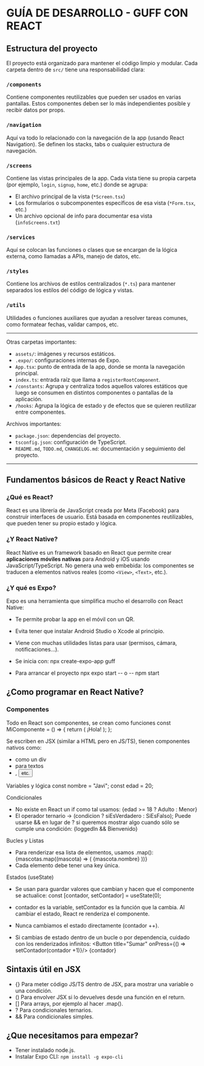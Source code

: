# GUÍA DE DESARROLLO - GUFF CON REACT

## Estructura del proyecto

El proyecto está organizado para mantener el código limpio y modular. Cada carpeta dentro de `src/` tiene una responsabilidad clara:

### `/components`
Contiene componentes reutilizables que pueden ser usados en varias pantallas. Estos componentes deben ser lo más independientes posible y recibir datos por props.

### `/navigation`
Aquí va todo lo relacionado con la navegación de la app (usando React Navigation). Se definen los stacks, tabs o cualquier estructura de navegación.

### `/screens`
Contiene las vistas principales de la app. Cada vista tiene su propia carpeta (por ejemplo, `login`, `signup`, `home`, etc.) donde se agrupa:
- El archivo principal de la vista (`*Screen.tsx`)
- Los formularios o subcomponentes específicos de esa vista (`*Form.tsx`, etc.)
- Un archivo opcional de info para documentar esa vista (`infoScreens.txt`)

### `/services`
Aquí se colocan las funciones o clases que se encargan de la lógica externa, como llamadas a APIs, manejo de datos, etc.

### `/styles`
Contiene los archivos de estilos centralizados (`*.ts`) para mantener separados los estilos del código de lógica y vistas.

### `/utils`
Utilidades o funciones auxiliares que ayudan a resolver tareas comunes, como formatear fechas, validar campos, etc.

---

Otras carpetas importantes:

- `assets/`: imágenes y recursos estáticos.
- `.expo/`: configuraciones internas de Expo.
- `App.tsx`: punto de entrada de la app, donde se monta la navegación principal.
- `index.ts`: entrada raíz que llama a `registerRootComponent`.
- `/constants`: Agrupa y centraliza todos aquellos valores estáticos que luego se consumen en distintos componentes o pantallas de la aplicación.
- `/hooks`: Agrupa la lógica de estado y de efectos que se quieren reutilizar entre componentes.

Archivos importantes:
- `package.json`: dependencias del proyecto.
- `tsconfig.json`: configuración de TypeScript.
- `README.md`, `TODO.md`, `CHANGELOG.md`: documentación y seguimiento del proyecto.

---

## Fundamentos básicos de React y React Native

### ¿Qué es React?
React es una librería de JavaScript creada por Meta (Facebook) para construir interfaces de usuario. Está basada en componentes reutilizables, que pueden tener su propio estado y lógica.

### ¿Y React Native?
React Native es un framework basado en React que permite crear **aplicaciones móviles nativas** para Android y iOS usando JavaScript/TypeScript. No genera una web embebida: los componentes se traducen a elementos nativos reales (como `<View>`, `<Text>`, etc.).

### ¿Y qué es Expo?
Expo es una herramienta que simplifica mucho el desarrollo con React Native:
- Te permite probar la app en el móvil con un QR.
- Evita tener que instalar Android Studio o Xcode al principio.
- Viene con muchas utilidades listas para usar (permisos, cámara, notificaciones...).

- Se inicia con:
npx create-expo-app guff

- Para arrancar el proyecto
npx expo start -- o -- npm start

## ¿Como programar en React Native?
### Componentes
Todo en React son componentes, se crean como funciones
    const MiComponente = () => {
        return (
            <View>
            <Text>¡Hola!</Text>
            </View>
        );
    };

Se escriben en JSX (similar a HTML pero en JS/TS), tienen componentes nativos como:
- <View> como un div
- <Text> para textos
- <TextInput>, <Button> etc.

Variables y lógica
    const nombre = "Javi";
    const edad = 20;

Condicionales
- No existe en React un if como tal usamos:
    {edad >= 18 ? <Text>Adulto</Text> : <Text>Menor</Text>}
- El operador ternario -> (condicion ? siEsVerdadero : SiEsFalso); Puede usarse && en lugar de ? si queremos mostrar algo cuando sólo se cumple una condición:
    {loggedIn && <Text>Bienvenido</Text>}
 

Bucles y Listas
- Para renderizar esa lista de elementos, usamos .map():
    {mascotas.map((mascota) => (
        <Text key={mascota.id}>{mascota.nombre}</Text>
    ))}
- Cada elemento debe tener una key única.

Estados (useState)
- Se usan para guardar valores que cambian y hacen que el componente se actualice:
    const [contador, setContador] = useState(0);
- contador es la variable, setContador es la función que la cambia. Al cambiar el estado, React re renderiza el componente.

- Nunca cambiamos el estado directamente (contador ++).
- Si cambias de estado dentro de un bucle o por dependencia, cuidado con los renderizados infinitos:
    <Button title="Sumar" onPress={() => setContador(contador +1)}/>
    <Text>{contador}</Text>

## Sintaxis útil en JSX
- {} Para meter código JS/TS dentro de JSX, para mostrar una variable o una condición.
- () Para envolver JSX si lo devuelves desde una función en el return.
- [] Para arrays, por ejemplo al hacer .map().
- ? Para condicionales ternarios.
- && Para condicionales simples.

## ¿Que necesitamos para empezar?
- Tener instalado node.js.
- Instalar Expo CLI:
    `npm install -g expo-cli`

